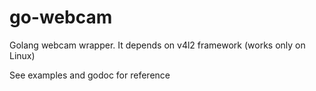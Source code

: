 go-webcam
=========

Golang webcam wrapper. It depends on v4l2 framework (works only on Linux)

See examples and godoc for reference
